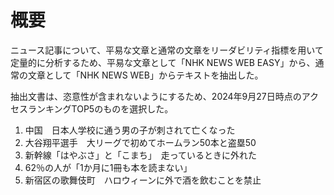# 概要
ニュース記事について、平易な文章と通常の文章をリーダビリティ指標を用いて定量的に分析するため、平易な文章として「NHK NEWS WEB EASY」から、通常の文章として「NHK NEWS WEB」からテキストを抽出した。  
  
抽出文書は、恣意性が含まれないようにするため、2024年9月27日時点のアクセスランキングTOP5のものを選択した。  
1. 中国　日本人学校に通う男の子が刺されて亡くなった  
2. 大谷翔平選手　大リーグで初めてホームラン50本と盗塁50  
3. 新幹線「はやぶさ」と「こまち」　走っているときに外れた  
4. 62％の人が「1か月に1冊も本を読まない」  
5. 新宿区の歌舞伎町　ハロウィーンに外で酒を飲むことを禁止  
